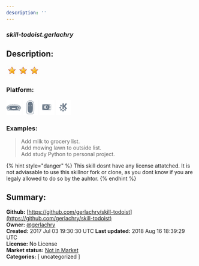 ```yaml
---
description: ''
---
```


### _skill-todoist.gerlachry_  
## Description:  
  
  
![](../.gitbook/assets/star.png)![](../.gitbook/assets/star.png)![](../.gitbook/assets/star.png)  
  
### Platform:  
 ![Mark I](../.gitbook/assets/mark-1-icon.png)  ![Mark II](../.gitbook/assets/mark-2-icon.png)  ![Picroft](../.gitbook/assets/picroft-icon.png)  ![plasmoid](../.gitbook/assets/kde.png)   
### Examples:  
> Add milk to grocery list.  
> Add mowing lawn to outside list.  
> Add study Python to personal project.  
  
{% hint style="danger" %}
This skill dosnt have any license attatched. It is not adviasable to use this skillnor fork or clone, as you dont know if you are legaly allowed to do so by the auhtor.
{% endhint %}
  
## Summary:  
**Github:** [https://github.com/gerlachry/skill-todoist](https://github.com/gerlachry/skill-todoist)  
**Owner:** [@gerlachry](https://github.com/gerlachry)  
**Created:** 2017 Jul 03 19:30:30 UTC  **Last updated:** 2018 Aug 16 18:39:29 UTC  
**License:** No License  
**Market status:** [Not in Market](https://market.mycroft.ai/skill/)  
**Categories:** [ uncategorized ]   
